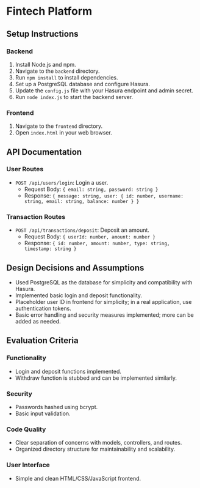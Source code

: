 # Fintech Platform

## Setup Instructions

### Backend

1. Install Node.js and npm.
2. Navigate to the `backend` directory.
3. Run `npm install` to install dependencies.
4. Set up a PostgreSQL database and configure Hasura.
5. Update the `config.js` file with your Hasura endpoint and admin secret.
6. Run `node index.js` to start the backend server.

### Frontend

1. Navigate to the `frontend` directory.
2. Open `index.html` in your web browser.

## API Documentation

### User Routes

- `POST /api/users/login`: Login a user.
  - Request Body: `{ email: string, password: string }`
  - Response: `{ message: string, user: { id: number, username: string, email: string, balance: number } }`

### Transaction Routes

- `POST /api/transactions/deposit`: Deposit an amount.
  - Request Body: `{ userId: number, amount: number }`
  - Response: `{ id: number, amount: number, type: string, timestamp: string }`

## Design Decisions and Assumptions

- Used PostgreSQL as the database for simplicity and compatibility with Hasura.
- Implemented basic login and deposit functionality.
- Placeholder user ID in frontend for simplicity; in a real application, use authentication tokens.
- Basic error handling and security measures implemented; more can be added as needed.

## Evaluation Criteria

### Functionality

- Login and deposit functions implemented.
- Withdraw function is stubbed and can be implemented similarly.

### Security

- Passwords hashed using bcrypt.
- Basic input validation.

### Code Quality

- Clear separation of concerns with models, controllers, and routes.
- Organized directory structure for maintainability and scalability.

### User Interface

- Simple and clean HTML/CSS/JavaScript frontend.
